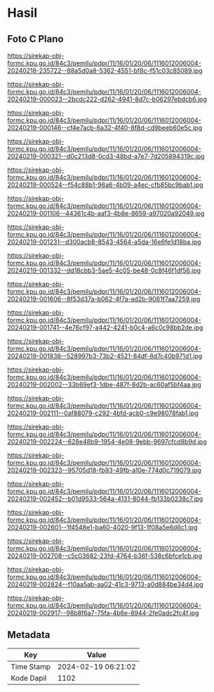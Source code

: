 # Hasil

## Foto C Plano

https://sirekap-obj-formc.kpu.go.id/84c3/pemilu/pdpr/11/16/01/20/06/1116012006004-20240218-235722--88a5d0a8-5362-4551-bf8c-f51c03c85089.jpg

https://sirekap-obj-formc.kpu.go.id/84c3/pemilu/pdpr/11/16/01/20/06/1116012006004-20240219-000023--2bcdc222-d262-4941-8d7c-b06297ebdcb6.jpg

https://sirekap-obj-formc.kpu.go.id/84c3/pemilu/pdpr/11/16/01/20/06/1116012006004-20240219-000146--cf4e7acb-6a32-4f40-8f8d-cd9beeb60e5c.jpg

https://sirekap-obj-formc.kpu.go.id/84c3/pemilu/pdpr/11/16/01/20/06/1116012006004-20240219-000321--d0c213d8-0cd3-48bd-a7e7-7d205894319c.jpg

https://sirekap-obj-formc.kpu.go.id/84c3/pemilu/pdpr/11/16/01/20/06/1116012006004-20240219-000524--f54c88b1-96a6-4b09-a4ec-cfb85bc9bab1.jpg

https://sirekap-obj-formc.kpu.go.id/84c3/pemilu/pdpr/11/16/01/20/06/1116012006004-20240219-001106--44361c4b-aaf3-4b8e-8659-a97020a92049.jpg

https://sirekap-obj-formc.kpu.go.id/84c3/pemilu/pdpr/11/16/01/20/06/1116012006004-20240219-001231--d300acb8-8543-4564-a5da-16e6fe1d18ba.jpg

https://sirekap-obj-formc.kpu.go.id/84c3/pemilu/pdpr/11/16/01/20/06/1116012006004-20240219-001332--dd18cbb3-5ae5-4c05-be48-0c8f46f1df56.jpg

https://sirekap-obj-formc.kpu.go.id/84c3/pemilu/pdpr/11/16/01/20/06/1116012006004-20240219-001606--8f53d37a-b062-4f7a-ad2b-9081f7aa7259.jpg

https://sirekap-obj-formc.kpu.go.id/84c3/pemilu/pdpr/11/16/01/20/06/1116012006004-20240219-001741--4e76cf97-a442-4241-b0c4-a6c0c98bb2de.jpg

https://sirekap-obj-formc.kpu.go.id/84c3/pemilu/pdpr/11/16/01/20/06/1116012006004-20240219-001838--528997b3-73b2-4521-84df-8d7c40b971d1.jpg

https://sirekap-obj-formc.kpu.go.id/84c3/pemilu/pdpr/11/16/01/20/06/1116012006004-20240219-002002--33b69ef3-1dbe-487f-8d2b-ac60af5bf4aa.jpg

https://sirekap-obj-formc.kpu.go.id/84c3/pemilu/pdpr/11/16/01/20/06/1116012006004-20240219-002111--0af88079-c292-4bfd-acb0-c9e98078fab1.jpg

https://sirekap-obj-formc.kpu.go.id/84c3/pemilu/pdpr/11/16/01/20/06/1116012006004-20240219-002224--628e48b9-1954-4e08-9ebb-9697cfcd8b9d.jpg

https://sirekap-obj-formc.kpu.go.id/84c3/pemilu/pdpr/11/16/01/20/06/1116012006004-20240219-002323--95705d18-fb93-49fb-a10e-774d0c719079.jpg

https://sirekap-obj-formc.kpu.go.id/84c3/pemilu/pdpr/11/16/01/20/06/1116012006004-20240219-002452--b01d9533-564a-4131-8044-fb133b0238c7.jpg

https://sirekap-obj-formc.kpu.go.id/84c3/pemilu/pdpr/11/16/01/20/06/1116012006004-20240219-002601--1f4548e1-ba60-4020-9f13-1f08a5e6d6c1.jpg

https://sirekap-obj-formc.kpu.go.id/84c3/pemilu/pdpr/11/16/01/20/06/1116012006004-20240219-002708--c5c03682-23fd-4764-b36f-538c6bfce1cb.jpg

https://sirekap-obj-formc.kpu.go.id/84c3/pemilu/pdpr/11/16/01/20/06/1116012006004-20240219-002824--f10aa5ab-aa02-41c3-9713-a0d884be34d4.jpg

https://sirekap-obj-formc.kpu.go.id/84c3/pemilu/pdpr/11/16/01/20/06/1116012006004-20240219-002917--98b8f6a7-75fa-4b6e-8944-2fe0adc2fc4f.jpg


## Metadata

| Key        | Value               |
| ---------- | ------------------- |
| Time Stamp | 2024-02-19 06:21:02 |
| Kode Dapil | 1102                |



